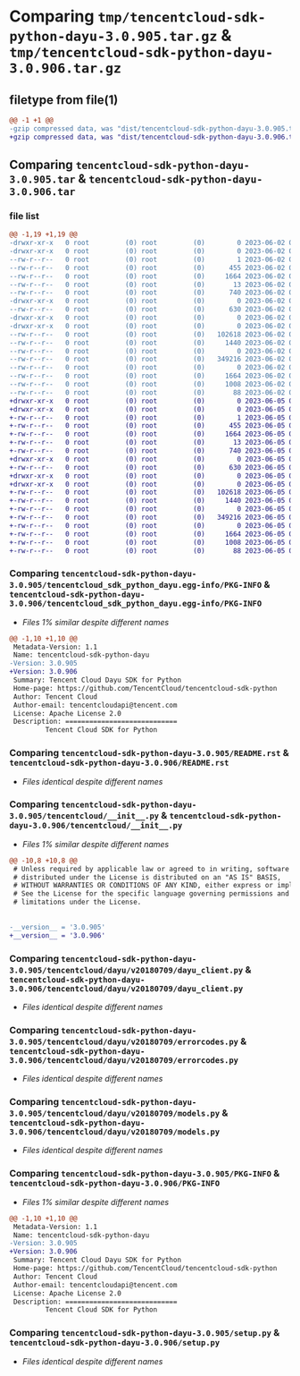# Comparing `tmp/tencentcloud-sdk-python-dayu-3.0.905.tar.gz` & `tmp/tencentcloud-sdk-python-dayu-3.0.906.tar.gz`

## filetype from file(1)

```diff
@@ -1 +1 @@
-gzip compressed data, was "dist/tencentcloud-sdk-python-dayu-3.0.905.tar", last modified: Fri Jun  2 00:26:22 2023, max compression
+gzip compressed data, was "dist/tencentcloud-sdk-python-dayu-3.0.906.tar", last modified: Mon Jun  5 00:32:34 2023, max compression
```

## Comparing `tencentcloud-sdk-python-dayu-3.0.905.tar` & `tencentcloud-sdk-python-dayu-3.0.906.tar`

### file list

```diff
@@ -1,19 +1,19 @@
-drwxr-xr-x   0 root         (0) root         (0)        0 2023-06-02 00:26:22.000000 tencentcloud-sdk-python-dayu-3.0.905/
-drwxr-xr-x   0 root         (0) root         (0)        0 2023-06-02 00:26:22.000000 tencentcloud-sdk-python-dayu-3.0.905/tencentcloud_sdk_python_dayu.egg-info/
--rw-r--r--   0 root         (0) root         (0)        1 2023-06-02 00:26:22.000000 tencentcloud-sdk-python-dayu-3.0.905/tencentcloud_sdk_python_dayu.egg-info/dependency_links.txt
--rw-r--r--   0 root         (0) root         (0)      455 2023-06-02 00:26:22.000000 tencentcloud-sdk-python-dayu-3.0.905/tencentcloud_sdk_python_dayu.egg-info/SOURCES.txt
--rw-r--r--   0 root         (0) root         (0)     1664 2023-06-02 00:26:22.000000 tencentcloud-sdk-python-dayu-3.0.905/tencentcloud_sdk_python_dayu.egg-info/PKG-INFO
--rw-r--r--   0 root         (0) root         (0)       13 2023-06-02 00:26:22.000000 tencentcloud-sdk-python-dayu-3.0.905/tencentcloud_sdk_python_dayu.egg-info/top_level.txt
--rw-r--r--   0 root         (0) root         (0)      740 2023-06-02 00:26:22.000000 tencentcloud-sdk-python-dayu-3.0.905/README.rst
-drwxr-xr-x   0 root         (0) root         (0)        0 2023-06-02 00:26:22.000000 tencentcloud-sdk-python-dayu-3.0.905/tencentcloud/
--rw-r--r--   0 root         (0) root         (0)      630 2023-06-02 00:26:22.000000 tencentcloud-sdk-python-dayu-3.0.905/tencentcloud/__init__.py
-drwxr-xr-x   0 root         (0) root         (0)        0 2023-06-02 00:26:22.000000 tencentcloud-sdk-python-dayu-3.0.905/tencentcloud/dayu/
-drwxr-xr-x   0 root         (0) root         (0)        0 2023-06-02 00:26:22.000000 tencentcloud-sdk-python-dayu-3.0.905/tencentcloud/dayu/v20180709/
--rw-r--r--   0 root         (0) root         (0)   102618 2023-06-02 00:26:22.000000 tencentcloud-sdk-python-dayu-3.0.905/tencentcloud/dayu/v20180709/dayu_client.py
--rw-r--r--   0 root         (0) root         (0)     1440 2023-06-02 00:26:22.000000 tencentcloud-sdk-python-dayu-3.0.905/tencentcloud/dayu/v20180709/errorcodes.py
--rw-r--r--   0 root         (0) root         (0)        0 2023-06-02 00:26:22.000000 tencentcloud-sdk-python-dayu-3.0.905/tencentcloud/dayu/v20180709/__init__.py
--rw-r--r--   0 root         (0) root         (0)   349216 2023-06-02 00:26:22.000000 tencentcloud-sdk-python-dayu-3.0.905/tencentcloud/dayu/v20180709/models.py
--rw-r--r--   0 root         (0) root         (0)        0 2023-06-02 00:26:22.000000 tencentcloud-sdk-python-dayu-3.0.905/tencentcloud/dayu/__init__.py
--rw-r--r--   0 root         (0) root         (0)     1664 2023-06-02 00:26:22.000000 tencentcloud-sdk-python-dayu-3.0.905/PKG-INFO
--rw-r--r--   0 root         (0) root         (0)     1008 2023-06-02 00:26:22.000000 tencentcloud-sdk-python-dayu-3.0.905/setup.py
--rw-r--r--   0 root         (0) root         (0)       88 2023-06-02 00:26:22.000000 tencentcloud-sdk-python-dayu-3.0.905/setup.cfg
+drwxr-xr-x   0 root         (0) root         (0)        0 2023-06-05 00:32:34.000000 tencentcloud-sdk-python-dayu-3.0.906/
+drwxr-xr-x   0 root         (0) root         (0)        0 2023-06-05 00:32:34.000000 tencentcloud-sdk-python-dayu-3.0.906/tencentcloud_sdk_python_dayu.egg-info/
+-rw-r--r--   0 root         (0) root         (0)        1 2023-06-05 00:32:34.000000 tencentcloud-sdk-python-dayu-3.0.906/tencentcloud_sdk_python_dayu.egg-info/dependency_links.txt
+-rw-r--r--   0 root         (0) root         (0)      455 2023-06-05 00:32:34.000000 tencentcloud-sdk-python-dayu-3.0.906/tencentcloud_sdk_python_dayu.egg-info/SOURCES.txt
+-rw-r--r--   0 root         (0) root         (0)     1664 2023-06-05 00:32:34.000000 tencentcloud-sdk-python-dayu-3.0.906/tencentcloud_sdk_python_dayu.egg-info/PKG-INFO
+-rw-r--r--   0 root         (0) root         (0)       13 2023-06-05 00:32:34.000000 tencentcloud-sdk-python-dayu-3.0.906/tencentcloud_sdk_python_dayu.egg-info/top_level.txt
+-rw-r--r--   0 root         (0) root         (0)      740 2023-06-05 00:32:34.000000 tencentcloud-sdk-python-dayu-3.0.906/README.rst
+drwxr-xr-x   0 root         (0) root         (0)        0 2023-06-05 00:32:34.000000 tencentcloud-sdk-python-dayu-3.0.906/tencentcloud/
+-rw-r--r--   0 root         (0) root         (0)      630 2023-06-05 00:32:34.000000 tencentcloud-sdk-python-dayu-3.0.906/tencentcloud/__init__.py
+drwxr-xr-x   0 root         (0) root         (0)        0 2023-06-05 00:32:34.000000 tencentcloud-sdk-python-dayu-3.0.906/tencentcloud/dayu/
+drwxr-xr-x   0 root         (0) root         (0)        0 2023-06-05 00:32:34.000000 tencentcloud-sdk-python-dayu-3.0.906/tencentcloud/dayu/v20180709/
+-rw-r--r--   0 root         (0) root         (0)   102618 2023-06-05 00:32:34.000000 tencentcloud-sdk-python-dayu-3.0.906/tencentcloud/dayu/v20180709/dayu_client.py
+-rw-r--r--   0 root         (0) root         (0)     1440 2023-06-05 00:32:34.000000 tencentcloud-sdk-python-dayu-3.0.906/tencentcloud/dayu/v20180709/errorcodes.py
+-rw-r--r--   0 root         (0) root         (0)        0 2023-06-05 00:32:34.000000 tencentcloud-sdk-python-dayu-3.0.906/tencentcloud/dayu/v20180709/__init__.py
+-rw-r--r--   0 root         (0) root         (0)   349216 2023-06-05 00:32:34.000000 tencentcloud-sdk-python-dayu-3.0.906/tencentcloud/dayu/v20180709/models.py
+-rw-r--r--   0 root         (0) root         (0)        0 2023-06-05 00:32:34.000000 tencentcloud-sdk-python-dayu-3.0.906/tencentcloud/dayu/__init__.py
+-rw-r--r--   0 root         (0) root         (0)     1664 2023-06-05 00:32:34.000000 tencentcloud-sdk-python-dayu-3.0.906/PKG-INFO
+-rw-r--r--   0 root         (0) root         (0)     1008 2023-06-05 00:32:34.000000 tencentcloud-sdk-python-dayu-3.0.906/setup.py
+-rw-r--r--   0 root         (0) root         (0)       88 2023-06-05 00:32:34.000000 tencentcloud-sdk-python-dayu-3.0.906/setup.cfg
```

### Comparing `tencentcloud-sdk-python-dayu-3.0.905/tencentcloud_sdk_python_dayu.egg-info/PKG-INFO` & `tencentcloud-sdk-python-dayu-3.0.906/tencentcloud_sdk_python_dayu.egg-info/PKG-INFO`

 * *Files 1% similar despite different names*

```diff
@@ -1,10 +1,10 @@
 Metadata-Version: 1.1
 Name: tencentcloud-sdk-python-dayu
-Version: 3.0.905
+Version: 3.0.906
 Summary: Tencent Cloud Dayu SDK for Python
 Home-page: https://github.com/TencentCloud/tencentcloud-sdk-python
 Author: Tencent Cloud
 Author-email: tencentcloudapi@tencent.com
 License: Apache License 2.0
 Description: ============================
         Tencent Cloud SDK for Python
```

### Comparing `tencentcloud-sdk-python-dayu-3.0.905/README.rst` & `tencentcloud-sdk-python-dayu-3.0.906/README.rst`

 * *Files identical despite different names*

### Comparing `tencentcloud-sdk-python-dayu-3.0.905/tencentcloud/__init__.py` & `tencentcloud-sdk-python-dayu-3.0.906/tencentcloud/__init__.py`

 * *Files 1% similar despite different names*

```diff
@@ -10,8 +10,8 @@
 # Unless required by applicable law or agreed to in writing, software
 # distributed under the License is distributed on an "AS IS" BASIS,
 # WITHOUT WARRANTIES OR CONDITIONS OF ANY KIND, either express or implied.
 # See the License for the specific language governing permissions and
 # limitations under the License.
 
 
-__version__ = '3.0.905'
+__version__ = '3.0.906'
```

### Comparing `tencentcloud-sdk-python-dayu-3.0.905/tencentcloud/dayu/v20180709/dayu_client.py` & `tencentcloud-sdk-python-dayu-3.0.906/tencentcloud/dayu/v20180709/dayu_client.py`

 * *Files identical despite different names*

### Comparing `tencentcloud-sdk-python-dayu-3.0.905/tencentcloud/dayu/v20180709/errorcodes.py` & `tencentcloud-sdk-python-dayu-3.0.906/tencentcloud/dayu/v20180709/errorcodes.py`

 * *Files identical despite different names*

### Comparing `tencentcloud-sdk-python-dayu-3.0.905/tencentcloud/dayu/v20180709/models.py` & `tencentcloud-sdk-python-dayu-3.0.906/tencentcloud/dayu/v20180709/models.py`

 * *Files identical despite different names*

### Comparing `tencentcloud-sdk-python-dayu-3.0.905/PKG-INFO` & `tencentcloud-sdk-python-dayu-3.0.906/PKG-INFO`

 * *Files 1% similar despite different names*

```diff
@@ -1,10 +1,10 @@
 Metadata-Version: 1.1
 Name: tencentcloud-sdk-python-dayu
-Version: 3.0.905
+Version: 3.0.906
 Summary: Tencent Cloud Dayu SDK for Python
 Home-page: https://github.com/TencentCloud/tencentcloud-sdk-python
 Author: Tencent Cloud
 Author-email: tencentcloudapi@tencent.com
 License: Apache License 2.0
 Description: ============================
         Tencent Cloud SDK for Python
```

### Comparing `tencentcloud-sdk-python-dayu-3.0.905/setup.py` & `tencentcloud-sdk-python-dayu-3.0.906/setup.py`

 * *Files identical despite different names*

